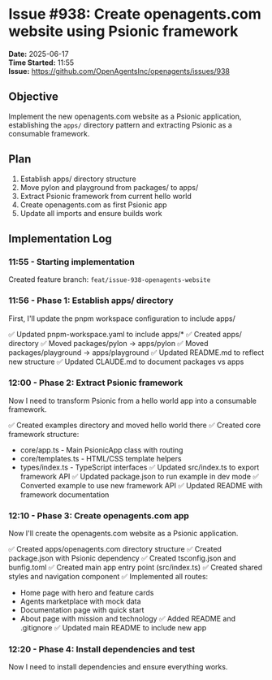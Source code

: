 # Issue #938: Create openagents.com website using Psionic framework

**Date:** 2025-06-17  
**Time Started:** 11:55  
**Issue:** https://github.com/OpenAgentsInc/openagents/issues/938

## Objective

Implement the new openagents.com website as a Psionic application, establishing the `apps/` directory pattern and extracting Psionic as a consumable framework.

## Plan

1. Establish apps/ directory structure
2. Move pylon and playground from packages/ to apps/
3. Extract Psionic framework from current hello world
4. Create openagents.com as first Psionic app
5. Update all imports and ensure builds work

## Implementation Log

### 11:55 - Starting implementation

Created feature branch: `feat/issue-938-openagents-website`

### 11:56 - Phase 1: Establish apps/ directory

First, I'll update the pnpm workspace configuration to include apps/

✅ Updated pnpm-workspace.yaml to include apps/*
✅ Created apps/ directory
✅ Moved packages/pylon → apps/pylon
✅ Moved packages/playground → apps/playground
✅ Updated README.md to reflect new structure
✅ Updated CLAUDE.md to document packages vs apps

### 12:00 - Phase 2: Extract Psionic framework

Now I need to transform Psionic from a hello world app into a consumable framework.

✅ Created examples directory and moved hello world there
✅ Created core framework structure:
  - core/app.ts - Main PsionicApp class with routing
  - core/templates.ts - HTML/CSS template helpers
  - types/index.ts - TypeScript interfaces
✅ Updated src/index.ts to export framework API
✅ Updated package.json to run example in dev mode
✅ Converted example to use new framework API
✅ Updated README with framework documentation

### 12:10 - Phase 3: Create openagents.com app

Now I'll create the openagents.com website as a Psionic application.

✅ Created apps/openagents.com directory structure
✅ Created package.json with Psionic dependency
✅ Created tsconfig.json and bunfig.toml
✅ Created main app entry point (src/index.ts)
✅ Created shared styles and navigation component
✅ Implemented all routes:
  - Home page with hero and feature cards
  - Agents marketplace with mock data
  - Documentation page with quick start
  - About page with mission and technology
✅ Added README and .gitignore
✅ Updated main README to include new app

### 12:20 - Phase 4: Install dependencies and test

Now I need to install dependencies and ensure everything works.
